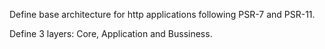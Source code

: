 Define base architecture for http applications following PSR-7 and PSR-11.

Define 3 layers: Core, Application and Bussiness.
